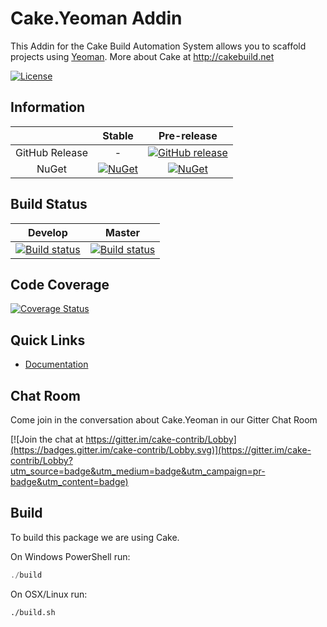 # Cake.Yeoman Addin

This Addin for the Cake Build Automation System allows you to scaffold projects using [Yeoman](http://yeoman.io/).
More about Cake at http://cakebuild.net

[![License](http://img.shields.io/:license-mit-blue.svg)](https://github.com/cake-contrib/Cake.Yeoman/blob/feature/build/LICENSE)

## Information

||Stable|Pre-release|
|:--:|:--:|:--:|
|GitHub Release|-|[![GitHub release](https://img.shields.io/github/release/cake-contrib/Cake.Yeoman.svg)](https://github.com/cake-contrib/Cake.Yeoman/releases/latest)|
|NuGet|[![NuGet](https://img.shields.io/nuget/v/Cake.Yeoman.svg)](https://www.nuget.org/packages/Cake.Yeoman)|[![NuGet](https://img.shields.io/nuget/vpre/Cake.Yeoman.svg)](https://www.nuget.org/packages/Cake.Yeoman)|

## Build Status

|Develop|Master|
|:--:|:--:|
|[![Build status](https://ci.appveyor.com/api/projects/status/1pvi5xjaeb7ex95g/branch/develop?svg=true)](https://ci.appveyor.com/project/cakecontrib/cake-yeoman/branch/develop)|[![Build status](https://ci.appveyor.com/api/projects/status/1pvi5xjaeb7ex95g/branch/develop?svg=true)](https://ci.appveyor.com/project/cakecontrib/cake-yeoman/branch/master)|

## Code Coverage

[![Coverage Status](https://coveralls.io/repos/github/cake-contrib/Cake.Yeoman/badge.svg?branch=develop)](https://coveralls.io/github/cake-contrib/Cake.Yeoman?branch=develop)

## Quick Links

- [Documentation](https://cake-contrib.github.io/Cake.Yeoman)

## Chat Room

Come join in the conversation about Cake.Yeoman in our Gitter Chat Room

[![Join the chat at https://gitter.im/cake-contrib/Lobby](https://badges.gitter.im/cake-contrib/Lobby.svg)](https://gitter.im/cake-contrib/Lobby?utm_source=badge&utm_medium=badge&utm_campaign=pr-badge&utm_content=badge)

## Build

To build this package we are using Cake.

On Windows PowerShell run:

```powershell
./build
```

On OSX/Linux run:

```bash
./build.sh
```

